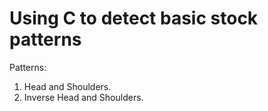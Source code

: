 # Using C to detect basic stock patterns

Patterns:
1. Head and Shoulders.
2. Inverse Head and Shoulders.
